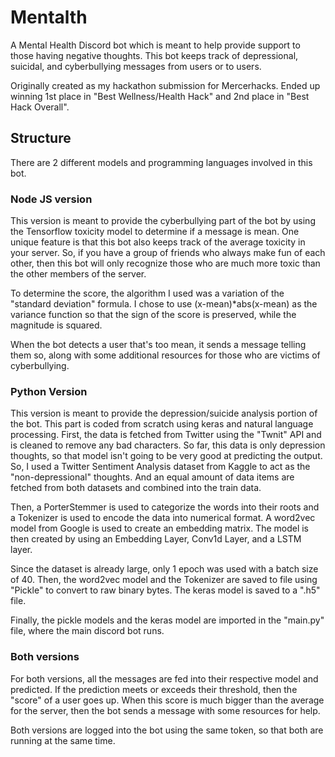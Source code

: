 # Mentalth

A Mental Health Discord bot which is meant to help provide support to those having negative thoughts. This bot keeps track of depressional, suicidal, and cyberbullying messages from users or to users.

Originally created as my hackathon submission for Mercerhacks. Ended up winning 1st place in "Best Wellness/Health Hack" and 2nd place in "Best Hack Overall".

## Structure

There are 2 different models and programming languages involved in this bot.

### Node JS version

This version is meant to provide the cyberbullying part of the bot by using the Tensorflow toxicity model to determine if a message is mean. One unique feature is that this bot also keeps track of the average toxicity in your server. So, if you have a group of friends who always make fun of each other, then this bot will only recognize those who are much more toxic than the other members of the server.

To determine the score, the algorithm I used was a variation of the "standard deviation" formula. I chose to use (x-mean)*abs(x-mean) as the variance function so that the sign of the score is preserved, while the magnitude is squared.

When the bot detects a user that's too mean, it sends a message telling them so, along with some additional resources for those who are victims of cyberbullying.


### Python Version

This version is meant to provide the depression/suicide analysis portion of the bot. This part is coded from scratch using keras and natural language processing. First, the data is fetched from Twitter using the "Twnit" API and is cleaned to remove any bad characters.
So far, this data is only depression thoughts, so that model isn't going to be very good at predicting the output. So, I used a Twitter Sentiment Analysis dataset from Kaggle to act as the "non-depressional" thoughts. And an equal amount of data items are fetched from both datasets and combined into the train data.

Then, a PorterStemmer is used to categorize the words into their roots and a Tokenizer is used to encode the data into numerical format. A word2vec model from Google is used to create an embedding matrix. The model is then created by using an Embedding Layer, Conv1d Layer, and a LSTM layer.

Since the dataset is already large, only 1 epoch was used with a batch size of 40. Then, the word2vec model and the Tokenizer are saved to file using "Pickle" to convert to raw binary bytes. The keras model is saved to a ".h5" file.

Finally, the pickle models and the keras model are imported in the "main.py" file, where the main discord bot runs.


### Both versions

For both versions, all the messages are fed into their respective model and predicted. If the prediction meets or exceeds their threshold, then the "score" of a user goes up. When this score is much bigger than the average for the server, then the bot sends a message with some resources for help.

Both versions are logged into the bot using the same token, so that both are running at the same time.
